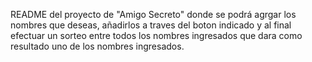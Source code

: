 README del proyecto de "Amigo Secreto" donde se podrá agrgar los nombres que deseas, añadirlos a traves del boton indicado y al final efectuar un sorteo entre todos los nombres ingresados que dara como resultado uno de los nombres ingresados.
